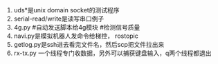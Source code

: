 1. uds*是unix domain socket的测试程序
2. serial-read/write是读写串口例子
3. 4g.py 
  #自动发送脚本给4g模块
  #检测信号质量
4. navi.py是模拟机器人发命令给梯控， rostopic  
5. getlog.py是ssh进去看完文件名，然后scp把文件拉出来  
6. rx-tx.py 一个线程专门收数据，另外可以捕获键盘输入，q两个线程都退出  
